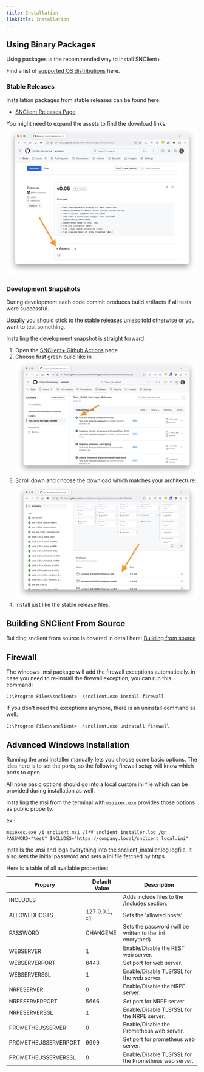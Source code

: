 ```yaml
---
title: Installation
linkTitle: Installation
---
```


## Using Binary Packages

Using packages is the recommended way to install SNClient+.

Find a list of [supported OS distributions](supported) here.

### Stable Releases

Installation packages from stable releases can be found here:

- [SNClient Releases Page](https://github.com/ConSol-Monitoring/snclient/releases)

You might need to expand the assets to find the download links.
![Assets](download.png "Expand Assets")

### Development Snapshots

During development each code commit produces build artifacts if all tests were
successful.

Usually you should stick to the stable releases unless told otherwise or you want
to test something.

Installing the development snapshot is straight forward:

1. Open the [SNClient+ Github Actions](https://github.com/ConSol-Monitoring/snclient/actions/workflows/cicd.yml?query=branch%3Amain) page
2. Choose first green build like in
   ![Actions](actions.png "Choose latest green build")
3. Scroll down and choose the download which matches your architecture:
   ![Actions](action_download.png "Choose download")
4. Install just like the stable release files.

## Building SNClient From Source

Building snclient from source is covered in detail here: [Building from source](build)

## Firewall

The windows .msi package will add the firewall exceptions automatically. in
case you need to re-install the firewall exception, you can run this command:

    C:\Program Files\snclient> .\snclient.exe install firewall

If you don't need the exceptions anymore, there is an uninstall command as well:

    C:\Program Files\snclient> .\snclient.exe uninstall firewall

## Advanced Windows Installation

Running the .msi installer manually lets you choose some basic options. The idea
here is to set the ports, so the following firewall setup will know which ports
to open.

All none basic options should go into a local custom ini file which can be
provided during installation as well.

Installing the msi from the terminal with `msiexec.exe` provides those options
as public property.

ex.:

    msiexec.exe /i snclient.msi /l*V snclient_installer.log /qn PASSWORD="test" INCLUDES="https://company.local/snclient_local.ini"

Installs the .msi and logs everything into the snclient_installer.log logfile. It
also sets the initial password and sets a ini file fetched by https.

Here is a table of all available properties:

| Propery | Default Value | Description |
| --- | --- | --- |
| INCLUDES             |     | Adds include files to the /Includes section. |
| ALLOWEDHOSTS         | 127.0.0.1, ::1    | Sets the 'allowed hosts'. |
| PASSWORD             | CHANGEME    | Sets the password (will be written to the .ini encrytped).       |
| WEBSERVER            |  1   | Enable/Disable the REST web server.      |
| WEBSERVERPORT        | 8443    | Set port for web server.       |
| WEBSERVERSSL         | 1    | Enable/Disable TLS/SSL for the web server.       |
| NRPESERVER           |  0   | Enable/Disable the NRPE server.       |
| NRPESERVERPORT       | 5666    | Set port for NRPE server.       |
| NRPESERVERSSL        | 1    | Enable/Disable TLS/SSL for the NRPE server.       |
| PROMETHEUSSERVER     | 0   | Enable/Disable the Prometheus web server.       |
| PROMETHEUSSERVERPORT | 9999    | Set port for prometheus web server.       |
| PROMETHEUSSERVERSSL  | 0    | Enable/Disable TLS/SSL for the Prometheus web server.       |
